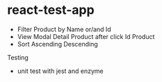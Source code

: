 # react-test-app

- Filter Product by Name or/and Id
- View Modal Detail Product after click Id Product
- Sort Ascending Descending

Testing
- unit test with jest and enzyme

